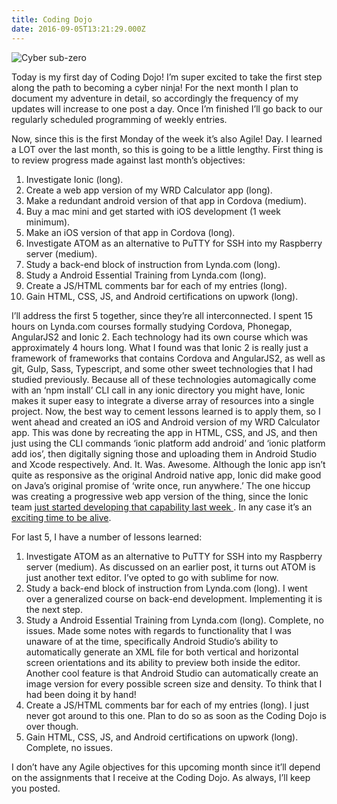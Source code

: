 ```yaml
---
title: Coding Dojo
date: 2016-09-05T13:21:29.000Z
---
```

![Cyber sub-zero](/img/blog/cyber.jpg)

Today is my first day of Coding Dojo! I’m super excited to take the first step along the path to becoming a cyber ninja!  For the next month I plan to document my adventure in detail, so accordingly the frequency of my updates will increase to one post a day.  Once I’m finished I’ll go back to our regularly scheduled programming of weekly entries.  

Now, since this is the first Monday of the week it’s also Agile! Day.  I learned a LOT over the last month, so this is going to be a little lengthy.  First thing is to review progress made against last month’s objectives:

1. Investigate Ionic (long).  
2. Create a web app version of my WRD Calculator app (long).
3. Make a redundant android version of that app in Cordova (medium).
4. Buy a mac mini and get started with iOS development (1 week minimum).
5. Make an iOS version of that app in Cordova (long).
6. Investigate ATOM as an alternative to PuTTY for SSH into my Raspberry server (medium).
7. Study a back-end block of instruction from Lynda.com (long).
8. Study a Android Essential Training from Lynda.com (long).
9. Create a JS/HTML comments bar for each of my entries (long).
10. Gain HTML, CSS, JS, and Android certifications on upwork (long).

I’ll address the first 5 together, since they’re all interconnected.  I spent 15 hours on Lynda.com courses formally studying Cordova, Phonegap, AngularJS2 and Ionic 2.  Each technology had its own course which was approximately 4 hours long.  What I found was that Ionic 2 is really just a framework of frameworks that contains Cordova and AngularJS2, as well as git, Gulp, Sass, Typescript, and some other sweet technologies that I had studied previously.  Because all of these technologies automagically come with an ‘npm install’ CLI call in any ionic directory you might have, Ionic makes it super easy to integrate a diverse array of resources into a single project.  Now, the best way to cement lessons learned is to apply them, so I went ahead and created an iOS and Android version of my WRD Calculator app.  This was done by recreating the app in HTML, CSS, and JS, and then just using the CLI commands ‘ionic platform add android’ and ‘ionic platform add ios’, then digitally signing those and uploading them in Android Studio and Xcode respectively.  And. It. Was. Awesome.  Although the Ionic app isn’t quite as responsive as the original Android native app, Ionic did make good on Java’s original promise of ‘write once, run anywhere.’  The one hiccup was creating a progressive web app version of the thing, since the Ionic team <a href=”http://www.joshmorony.com/talking-progressive-web-apps-with-ionics-justin-willis/” title="Ionic PWA article" target="_blank" rel="external"> just started developing that capability last week </a>.  In any case it’s an <a class="various fancybox.iframe" data-fancybox-title="What a time to be alive" href="https://www.youtube.com/embed/qu32fBkiHFE?enablejsapi=1&wmode=opaque&autoplay=1">exciting time to be alive</a>.  

For last 5, I have a number of lessons learned:

1. Investigate ATOM as an alternative to PuTTY for SSH into my Raspberry server (medium).  As discussed on an earlier post, it turns out ATOM is just another text editor.  I’ve opted to go with sublime for now.
2. Study a back-end block of instruction from Lynda.com (long). I went over a generalized course on back-end development.  Implementing it is the next step.
3. Study a Android Essential Training from Lynda.com (long). Complete, no issues.  Made some notes with regards to functionality that I was unaware of at the time, specifically Android Studio’s ability to automatically generate an XML file for both vertical and horizontal screen orientations and its ability to preview both inside the editor.  Another cool feature is that Android Studio can automatically create an image version for every possible screen size and density.  To think that I had been doing it by hand!
4. Create a JS/HTML comments bar for each of my entries (long).  I just never got around to this one.  Plan to do so as soon as the Coding Dojo is over though.
5. Gain HTML, CSS, JS, and Android certifications on upwork (long). Complete, no issues.

I don’t have any Agile objectives for this upcoming month since it’ll depend on the assignments that I receive at the Coding Dojo.  As always, I’ll keep you posted.
